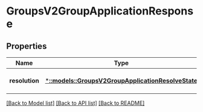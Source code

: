 # GroupsV2GroupApplicationResponse

## Properties
Name | Type | Description | Notes
------------ | ------------- | ------------- | -------------
**resolution** | [***::models::GroupsV2GroupApplicationResolveState**](GroupsV2.GroupApplicationResolveState.md) |  | [optional] [default to null]

[[Back to Model list]](../README.md#documentation-for-models) [[Back to API list]](../README.md#documentation-for-api-endpoints) [[Back to README]](../README.md)


